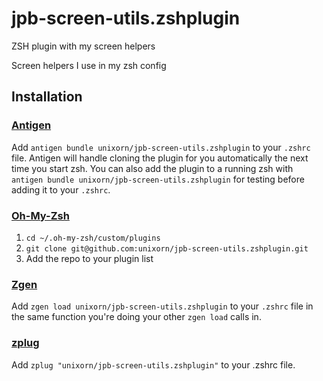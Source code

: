 # jpb-screen-utils.zshplugin
ZSH plugin with my screen helpers

Screen helpers I use in my zsh config

## Installation

### [Antigen](https://github.com/zsh-users/antigen)

Add `antigen bundle unixorn/jpb-screen-utils.zshplugin` to your `.zshrc` file. Antigen will handle cloning the plugin for you automatically the next time you start zsh. You can also add the plugin to a running zsh with `antigen bundle unixorn/jpb-screen-utils.zshplugin` for testing before adding it to your `.zshrc`.

### [Oh-My-Zsh](http://ohmyz.sh/)

1. `cd ~/.oh-my-zsh/custom/plugins`
2. `git clone git@github.com:unixorn/jpb-screen-utils.zshplugin.git`
3. Add the repo to your plugin list

### [Zgen](https://github.com/tarjoilija/zgen)

Add `zgen load unixorn/jpb-screen-utils.zshplugin` to your `.zshrc` file in the same function you're doing your other `zgen load` calls in.

### [zplug](https://github.com/b4b4r07/zplug)

Add `zplug "unixorn/jpb-screen-utils.zshplugin"` to your .zshrc file.
